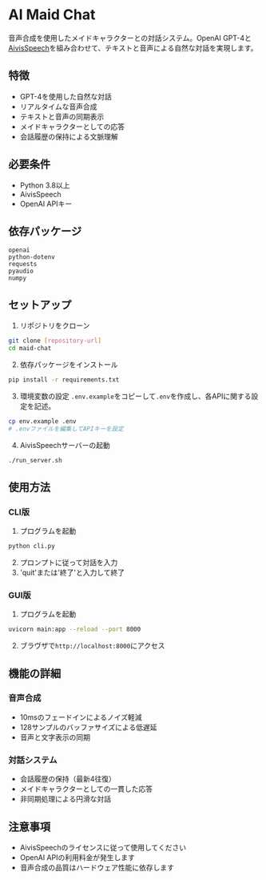 # AI Maid Chat

音声合成を使用したメイドキャラクターとの対話システム。OpenAI GPT-4と[AivisSpeech](https://aivis-project.com/#products-aivisspeech)を組み合わせて、テキストと音声による自然な対話を実現します。

## 特徴

- GPT-4を使用した自然な対話
- リアルタイムな音声合成
- テキストと音声の同期表示
- メイドキャラクターとしての応答
- 会話履歴の保持による文脈理解

## 必要条件

- Python 3.8以上
- AivisSpeech
- OpenAI APIキー

## 依存パッケージ

```
openai
python-dotenv
requests
pyaudio
numpy
```

## セットアップ

1. リポジトリをクローン
```bash
git clone [repository-url]
cd maid-chat
```

2. 依存パッケージをインストール
```bash
pip install -r requirements.txt
```

3. 環境変数の設定
`.env.example`をコピーして`.env`を作成し、各APIに関する設定を記述。
```bash
cp env.example .env
# .envファイルを編集してAPIキーを設定
```

4. AivisSpeechサーバーの起動
```bash
./run_server.sh
```

## 使用方法

### CLI版
1. プログラムを起動
```bash
python cli.py
```
2. プロンプトに従って対話を入力
3. 'quit'または'終了'と入力して終了

### GUI版
1. プログラムを起動
```bash
uvicorn main:app --reload --port 8000
```
2. ブラヴザで`http://localhost:8000`にアクセス



## 機能の詳細

### 音声合成
- 10msのフェードインによるノイズ軽減
- 128サンプルのバッファサイズによる低遅延
- 音声と文字表示の同期

### 対話システム
- 会話履歴の保持（最新4往復）
- メイドキャラクターとしての一貫した応答
- 非同期処理による円滑な対話


## 注意事項

- AivisSpeechのライセンスに従って使用してください
- OpenAI APIの利用料金が発生します
- 音声合成の品質はハードウェア性能に依存します
